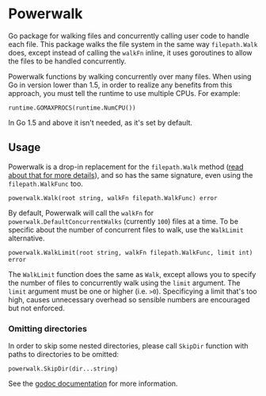 # Powerwalk

Go package for walking files and concurrently calling user code to handle each file.  This package walks the file system in the same way `filepath.Walk` does, except instead of calling the `walkFn` inline, it uses goroutines to allow the files to be handled concurrently.

Powerwalk functions by walking concurrently over many files. When using Go in version lower than 1.5, in order to realize any benefits from this approach, you must tell the runtime to use multiple CPUs. For example:

```
runtime.GOMAXPROCS(runtime.NumCPU())
```

In Go 1.5 and above it isn't needed, as it's set by default.

## Usage

Powerwalk is a drop-in replacement for the `filepath.Walk` method ([read about that for more details](http://golang.org/pkg/path/filepath/#Walk)), and so has the same signature, even using the `filepath.WalkFunc` too.

```
powerwalk.Walk(root string, walkFn filepath.WalkFunc) error
```

By default, Powerwalk will call the `walkFn` for `powerwalk.DefaultConcurrentWalks` (currently `100`) files at a time.  To be specific about the number of concurrent files to walk, use the `WalkLimit` alternative.

```
powerwalk.WalkLimit(root string, walkFn filepath.WalkFunc, limit int) error
```

The `WalkLimit` function does the same as `Walk`, except allows you to specify the number of files to concurrently walk using the `limit` argument.  The `limit` argument must be one or higher (i.e. `>0`).  Specificying a limit that's too high, causes unnecessary overhead so sensible numbers are encouraged but not enforced.

### Omitting directories

In order to skip some nested directories, please call `SkipDir` function with paths to directories to be omitted:

```
powerwalk.SkipDir(dir...string)
```

See the [godoc documentation](http://godoc.org/github.com/stretchr/powerwalk) for more information.
